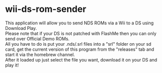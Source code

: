 # wii-ds-rom-sender
This application will allow you to send NDS ROMs via a Wii to a DS using Download Play.  
Please note that if your DS is not patched with FlashMe then you can only send over Official Demo ROMs.  
All you have to do is put your .nds/.srl files into a "srl" folder on your sd card, 
get the current version of this program from the "releases" tab and start it via the homebrew channel.  
After it loaded up just select the file you want, download it on your DS and play it!  
